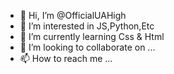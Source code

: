 - 👋 Hi, I’m @OfficialUAHigh
- 👀 I’m interested in JS,Python,Etc
- 🌱 I’m currently learning Css & Html
- 💞️ I’m looking to collaborate on ...
- 📫 How to reach me ...

<!---
OfficialUAHigh/OfficialUAHigh is a ✨ special ✨ repository because its `README.md` (this file) appears on your GitHub profile.
You can click the Preview link to take a look at your changes.
--->
